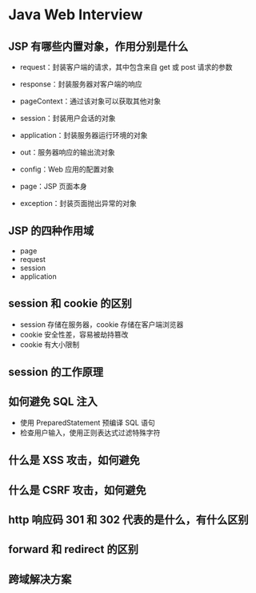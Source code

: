 # Java Web Interview

## JSP 有哪些内置对象，作用分别是什么

- request：封装客户端的请求，其中包含来自 get 或 post 请求的参数

- response：封装服务器对客户端的响应

- pageContext：通过该对象可以获取其他对象

- session：封装用户会话的对象

- application：封装服务器运行环境的对象

- out：服务器响应的输出流对象

- config：Web 应用的配置对象

- page：JSP 页面本身

- exception：封装页面抛出异常的对象

## JSP 的四种作用域

- page
- request
- session
- application

## session 和 cookie 的区别

- session 存储在服务器，cookie 存储在客户端浏览器
- cookie 安全性差，容易被劫持篡改
- cookie 有大小限制

## session 的工作原理

## 如何避免 SQL 注入

- 使用 PreparedStatement 预编译 SQL 语句
- 检查用户输入，使用正则表达式过滤特殊字符

## 什么是 XSS 攻击，如何避免

## 什么是 CSRF 攻击，如何避免

## http 响应码 301 和 302 代表的是什么，有什么区别

## forward 和 redirect 的区别

## 跨域解决方案







